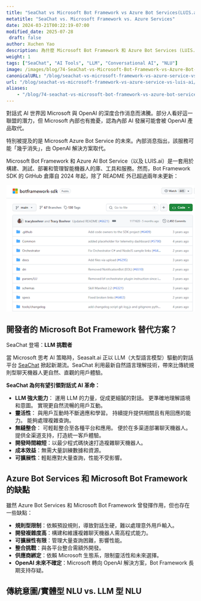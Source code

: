```yaml
---
title: "SeaChat vs Microsoft Bot Framework vs Azure Bot Services(LUIS.ai)"
metatitle: "SeaChat vs. Microsoft Framework vs. Azure Services"
date: 2024-03-21T00:22:19-07:00
modified_date: 2025-07-28
 draft: false
author: Xuchen Yao
description: 為什麼 Microsoft Bot Framework 和 Azure Bot Services (LUIS.ai) 已經過時？探索 SeaChat——利用先進的 LLM 技術，遠離重複的聊天機器人，打造更人性化的對話。
weight: 1
tags: ["SeaChat", "AI Tools", "LLM", "Conversational AI", "NLU"]
image: /images/blog/74-SeaChat-vs-Microsoft-Bot-Framework-vs-Azure-Bot-Service-vs-luis-ai/blog-banner.png
canonicalURL: "/blog/seachat-vs-microsoft-framework-vs-azure-service-vs-luis-ai/"
url: "/blog/seachat-vs-microsoft-framework-vs-azure-service-vs-luis-ai/"
aliases:
    - "/blog/74-seachat-vs-microsoft-bot-framework-vs-azure-bot-service-vs-luis-ai/"
---
```


對話式 AI 世界因 Microsoft 與 OpenAI 的深度合作消息而沸騰。部分人看好這一聯盟的潛力，但 Microsoft 內部也有擔憂，認為內部 AI 發展可能會被 OpenAI 產品取代。

特別被提及的是 Microsoft Azure Bot Service 的未來。內部消息指出，該服務可能「幾乎消失」，由 OpenAI 解決方案取代。

Microsoft Bot Framework 和 Azure AI Bot Service（以及 LUIS.ai）是一套用於構建、測試、部署和管理智能機器人的庫、工具和服務。然而，Bot Framework SDK 的 GitHub 倉庫自 2024 年起，除了 README 外已超過兩年未更新：

<img height="60%" width="100%" src="/images/blog/74-SeaChat-vs-Microsoft-Bot-Framework-vs-Azure-Bot-Service-vs-luis-ai/1-Microsoft-bot-framework.png" alt="">

## 開發者的 Microsoft Bot Framework 替代方案？

SeaChat 登場：**LLM 挑戰者**

當 Microsoft 思考 AI 策略時，Seasalt.ai 正以 LLM（大型語言模型）驅動的對話平台 [SeaChat](https://chat.seasalt.ai/?utm_source=blog) 掀起新潮流。SeaChat 利用最新自然語言理解技術，帶來比傳統規則型聊天機器人更自然、直觀的用戶體驗。

**SeaChat 為何有望引領對話式 AI 革命：**
- **LLM 強大能力**：
運用 LLM 的力量，促成更細膩的對話。
更準確地理解語境和意圖。
實現更自然流暢的用戶互動。
- **靈活性**：
與用戶互動時不斷適應和學習。
持續提升提供相關且有用回應的能力。
能夠處理複雜查詢。
- **無縫整合**：
可輕鬆整合至各種平台和應用。
便於在多渠道部署聊天機器人。
提供全渠道支持，打造統一客戶體驗。
- **開發時間縮短**：以最少程式碼快速打造複雜聊天機器人。
- **成本效益**：無需大量訓練數據和資源。
- **可擴展性**：輕鬆應對大量查詢，性能不受影響。

## Azure Bot Services 和 Microsoft Bot Framework 的缺點
雖然 Azure Bot Services 和 Microsoft Bot Framework 曾發揮作用，但也存在一些缺點：
- **規則型限制**：依賴預設規則，導致對話生硬，難以處理意外用戶輸入。
- **開發複雜度高**：構建和維護複雜聊天機器人需高程式能力。
- **可擴展性有限**：管理大量查詢困難，影響性能。
- **整合挑戰**：與各平台整合需額外開發。
- **供應商綁定**：依賴 Microsoft 生態系，限制靈活性和未來選擇。
- **OpenAI 未來不確定**：Microsoft 轉向 OpenAI 解決方案，Bot Framework 長期支持存疑。

## 傳統意圖/實體型 NLU vs. LLM 型 NLU
